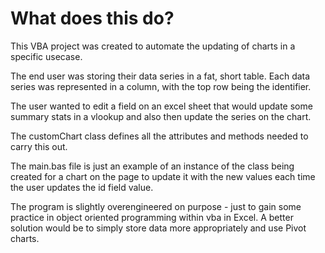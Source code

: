 # What does this do?

This VBA project was created to automate the updating of charts in a specific usecase.

The end user was storing their data series in a fat, short table. Each data series was represented in a column, with the top row being the identifier.

The user wanted to edit a field on an excel sheet that would update some summary stats in a vlookup and also then update the series on the chart.

The customChart class defines all the attributes and methods needed to carry this out.

The main.bas file is just an example of an instance of the class being created for a chart on the page to update it with the new values each time the user updates the id field value.

The program is slightly overengineered on purpose - just to gain some practice in object oriented programming within vba in Excel. A better solution would be to simply store data more appropriately and use Pivot charts.